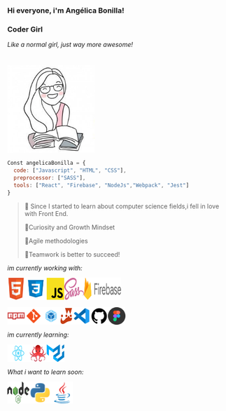 ### Hi everyone, i'm Angélica Bonilla! 
### Coder Girl

*Like a normal girl, just way more awesome!*
#
<div style="display: flex;">
<img src="./Img/girl-icon.jpg" width=200>
</div>



```javascript
Const angelicaBonilla = {
  code: ["Javascript", "HTML", "CSS"],
  preprocessor: ["SASS"],
  tools: ["React", "Firebase", "NodeJs","Webpack", "Jest"]
}
```

 > 🌻 Since I started to learn about computer science fields,i fell in love with Front End.
 >
 > 🌻Curiosity and Growth Mindset
 >
 > 🌻Agile methodologies
 >
 > 🌻Teamwork is better to succeed!
 >

*im currently working with:*


<div style="display: flex;">
<img src="./Img/Html-logo.svg" width=40>
<img src="./Img/Css-logo.svg" width=50>
<img src="./Img/JavaScript-logo.svg" width=40>
<img src="./Img/Sass-logo.svg" width=45>
<img src="./Img/Firebase-logo.svg" width=85>
</div>
<br>
<div style="display: flex;">
<img src="./Img/npm-logo.png" width=40>
<img src="./Img/git-logo.png" width=40>
<img src="./Img/webpack-logo.png" width=40>
<img src="./Img/jest-logo.png" width=30>
<img src="./Img/Vsc-logo.png" width=40>
<img src="./Img/github-logo.png" width=40>
<img src="./Img/figma-logo.png" width=40>
</div>

*im currently learning:*
 <div style="display: flex;">
<img src="./Img/React-logo.svg" width=50>
<img src="./Img/react-testing-logo.png" width=40>
<img src="./Img/material-ui-logo.png" width=40>
</div>



*What i want to learn soon:*
<div style="display: flex;">
<img src="./Img/Node.js-logo.svg" width=50>
<img src="./Img/phyton-logo.png" width=50>
<img src="./Img/java-logo.png" width=50>
</div>











